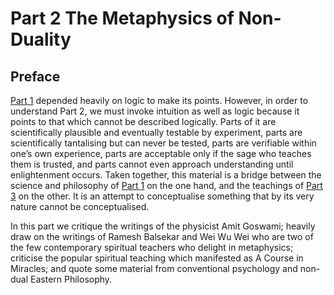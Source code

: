 #  Part 2 The Metaphysics of Non-Duality

## Preface 

[Part 1](/part-1-quantum-theory-consciousness/) depended heavily on logic to make its points. However, in order to understand Part 2, we must invoke intuition as well as logic because it points to that which cannot be described logically. Parts of it are scientifically plausible and eventually testable by experiment, parts are scientifically tantalising but can never be tested, parts are verifiable within one’s own experience, parts are acceptable only if the sage who teaches them is trusted, and parts cannot even approach understanding until enlightenment occurs. Taken together, this material is a bridge between the science and philosophy of [Part 1](/part-1-quantum-theory-consciousness/) on the one hand, and the teachings of [Part 3](/part-3-end-suffering-discover-true-nature/) on the other. It is an attempt to conceptualise something that by its very nature cannot be conceptualised.

In this part we critique the writings of the physicist Amit Goswami; heavily draw on the writings of Ramesh Balsekar and Wei Wu Wei who are two of the few contemporary spiritual teachers who delight in metaphysics; criticise the popular spiritual teaching which manifested as A Course in Miracles; and quote some material from conventional psychology and non-dual Eastern Philosophy.